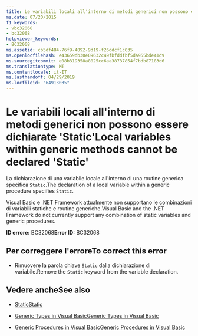 ```yaml
---
title: Le variabili locali all'interno di metodi generici non possono essere dichiarate 'Static'
ms.date: 07/20/2015
f1_keywords:
- vbc32068
- bc32068
helpviewer_keywords:
- BC32068
ms.assetid: cb5df484-76f9-4092-9d19-f26ddcf1c035
ms.openlocfilehash: e43659db30e09632c49fbfddfbf5da955bde41d9
ms.sourcegitcommit: e08b319358a8025cc6aa38737854f7bdb87183d6
ms.translationtype: MT
ms.contentlocale: it-IT
ms.lasthandoff: 04/29/2019
ms.locfileid: "64913035"
---
```

# <a name="local-variables-within-generic-methods-cannot-be-declared-static"></a><span data-ttu-id="51140-102">Le variabili locali all'interno di metodi generici non possono essere dichiarate 'Static'</span><span class="sxs-lookup"><span data-stu-id="51140-102">Local variables within generic methods cannot be declared 'Static'</span></span>
<span data-ttu-id="51140-103">La dichiarazione di una variabile locale all'interno di una routine generica specifica `Static`.</span><span class="sxs-lookup"><span data-stu-id="51140-103">The declaration of a local variable within a generic procedure specifies `Static`.</span></span>  
  
 <span data-ttu-id="51140-104">Visual Basic e .NET Framework attualmente non supportano le combinazioni di variabili statiche e routine generiche.</span><span class="sxs-lookup"><span data-stu-id="51140-104">Visual Basic and the .NET Framework do not currently support any combination of static variables and generic procedures.</span></span>  
  
 <span data-ttu-id="51140-105">**ID errore:** BC32068</span><span class="sxs-lookup"><span data-stu-id="51140-105">**Error ID:** BC32068</span></span>  
  
## <a name="to-correct-this-error"></a><span data-ttu-id="51140-106">Per correggere l'errore</span><span class="sxs-lookup"><span data-stu-id="51140-106">To correct this error</span></span>  
  
- <span data-ttu-id="51140-107">Rimuovere la parola chiave `Static` dalla dichiarazione di variabile.</span><span class="sxs-lookup"><span data-stu-id="51140-107">Remove the `Static` keyword from the variable declaration.</span></span>  
  
## <a name="see-also"></a><span data-ttu-id="51140-108">Vedere anche</span><span class="sxs-lookup"><span data-stu-id="51140-108">See also</span></span>

- [<span data-ttu-id="51140-109">Static</span><span class="sxs-lookup"><span data-stu-id="51140-109">Static</span></span>](../../visual-basic/language-reference/modifiers/static.md)

- [<span data-ttu-id="51140-110">Generic Types in Visual Basic</span><span class="sxs-lookup"><span data-stu-id="51140-110">Generic Types in Visual Basic</span></span>](../../visual-basic/programming-guide/language-features/data-types/generic-types.md)
- [<span data-ttu-id="51140-111">Generic Procedures in Visual Basic</span><span class="sxs-lookup"><span data-stu-id="51140-111">Generic Procedures in Visual Basic</span></span>](../../visual-basic/programming-guide/language-features/data-types/generic-procedures.md)
